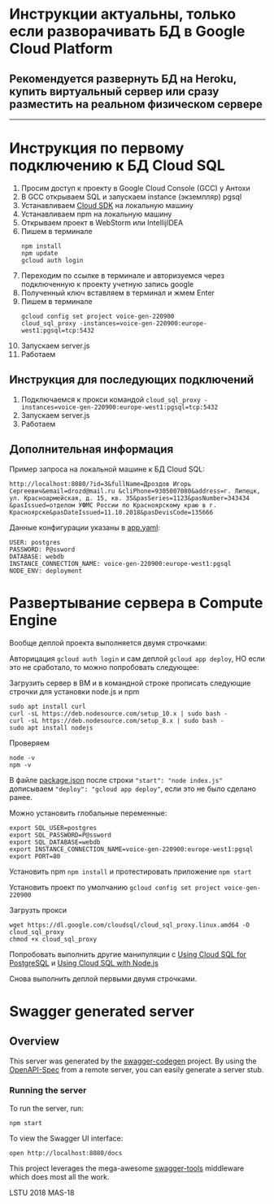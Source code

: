 # Инструкции актуальны, только если разворачивать БД в Google Cloud Platform
## Рекомендуется развернуть БД на Heroku, купить виртуальный сервер или сразу разместить на реальном физическом сервере
---------------------------------------------------
# Инструкция по первому подключению к БД Cloud SQL
1. Просим доступ к проекту в Google Cloud Console (GCC) у Антохи
2. В GCC открываем SQL и запускаем instance (экземпляр) pgsql
3. Устанавливаем [Cloud SDK](https://cloud.google.com/sdk/docs/) на локальную машину
4. Устанавливаем npm на локальную машину
5. Открываем проект в WebStorm или IntellijIDEA
6. Пишем в терминале
	```
	npm install
	npm update
	gcloud auth login
	```
7. Переходим по ссылке в терминале и авторизуемся через подключенную к проекту учетную запись google
8. Полученный ключ вставляем в терминал и жмем Enter
9. Пишем в терминале
    ```
    gcloud config set project voice-gen-220900
    cloud_sql_proxy -instances=voice-gen-220900:europe-west1:pgsql=tcp:5432
    ```
10. Запускаем server.js
11. Работаем

## Инструкция для последующих подключений
1. Подключаемся к прокси командой
   `cloud_sql_proxy -instances=voice-gen-220900:europe-west1:pgsql=tcp:5432`
2. Запускаем server.js
3. Работаем


## Дополнительная информация
Пример запроса на локальной машине к БД Cloud SQL:

`http://localhost:8080/?id=3&fullName=Дроздов Игорь Сергеевич&email=drozd@mail.ru
&cliPhone=9305007080&address=г. Липецк, ул. Красноармейская, д. 15, кв. 35&pasSeries=1123&pasNumber=343434
&pasIssued=отделом УФМС России по Красноярскому краю в г. Красноярске&pasDateIssued=11.10.2018&pasDevisCode=135666`

Данные конфигурации указаны в [app.yaml](app.yaml):

```
USER: postgres
PASSWORD: P@ssword
DATABASE: webdb
INSTANCE_CONNECTION_NAME: voice-gen-220900:europe-west1:pgsql
NODE_ENV: deployment
```

# Развертывание сервера в Compute Engine
Вообще деплой проекта выполняется двумя строчками:

Авторицация `gcloud auth login` и сам деплой `gcloud app deploy`, НО если это не сработало, 
то можно попробовать следующее:

Загрузить сервер в ВМ и в командной строке прописать следующие строчки для установки node.js и npm
```
sudo apt install curl
curl -sL https://deb.nodesource.com/setup_10.x | sudo bash -
curl -sL https://deb.nodesource.com/setup_8.x | sudo bash -
sudo apt install nodejs
```
Проверяем
```
node -v
npm -v
```
В файле [package.json](package.json) после строки `"start": "node index.js"` дописываем `"deploy": "gcloud app deploy"`,
если это не было сделано ранее.

Можно установить глобальные переменные:
```
export SQL_USER=postgres
export SQL_PASSWORD=P@ssword
export SQL_DATABASE=webdb
export INSTANCE_CONNECTION_NAME=voice-gen-220900:europe-west1:pgsql
export PORT=80
```

Установить npm `npm install` и протестировать приложение `npm start`

Установить проект по умолчанию `gcloud config set project voice-gen-220900`

Загрузть прокси
```
wget https://dl.google.com/cloudsql/cloud_sql_proxy.linux.amd64 -O cloud_sql_proxy
chmod +x cloud_sql_proxy
```
Попробовать выполнить другие манипуляции с [Using Cloud SQL for PostgreSQL](https://cloud.google.com/appengine/docs/flexible/nodejs/using-cloud-sql-postgres) и
[Using Cloud SQL with Node.js](https://cloud.google.com/nodejs/getting-started/using-cloud-sql)

Снова выполнить деплой первыми двумя строчками.

# Swagger generated server

## Overview
This server was generated by the [swagger-codegen](https://github.com/swagger-api/swagger-codegen) project.  By using the [OpenAPI-Spec](https://github.com/OAI/OpenAPI-Specification) from a remote server, you can easily generate a server stub.

### Running the server
To run the server, run:

```
npm start
```

To view the Swagger UI interface:

```
open http://localhost:8080/docs
```

This project leverages the mega-awesome [swagger-tools](https://github.com/apigee-127/swagger-tools) middleware which does most all the work.

LSTU 2018 MAS-18
